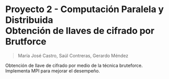 # Proyecto 2 - Computación Paralela y Distribuida <br> Obtención de llaves de cifrado por Brutforce #
> María José Castro, Saúl Contreras, Gerardo Méndez

Obtención de llave de cifrado por medio de la técnica bruteforce. Implementa MPI para mejorar el desempeño.
